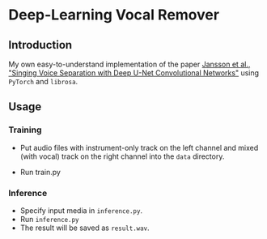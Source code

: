 # Deep-Learning Vocal Remover
## Introduction
My own easy-to-understand implementation of the paper [Jansson et al., "Singing Voice Separation with Deep U-Net Convolutional Networks"](https://ismir2017.smcnus.org/wp-content/uploads/2017/10/171_Paper.pdf) using ``PyTorch`` and ``librosa``.

## Usage
### Training
* Put audio files with instrument-only track on the left channel and mixed (with vocal) track on the right channel into the ``data`` directory.

* Run train.py

### Inference
* Specify input media in ``inference.py``.
* Run ``inference.py``
* The result will be saved as ``result.wav``.